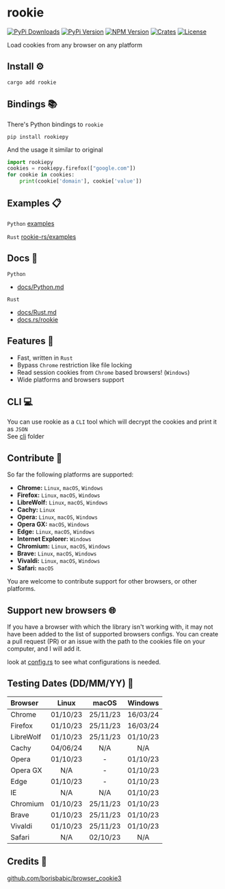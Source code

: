 # rookie

[![PyPi Downloads][PyPi-downloads]][PyPi-url]
[![PyPi Version][PyPi-version]][PyPi-url]
[![NPM Version][NPM-version]][NPM-url]
[![Crates][Crates-badge]][Crates-url]
[![License][License-shield]][License-url]

Load cookies from any browser on any platform

## Install ⚙️

```shell
cargo add rookie
```

## Bindings 📚

There's Python bindings to `rookie`

```shell
pip install rookiepy
```

And the usage it similar to original

```python
import rookiepy
cookies = rookiepy.firefox(["google.com"])
for cookie in cookies:
    print(cookie['domain'], cookie['value'])
```

## Examples 📋

`Python` [examples](https://github.com/thewh1teagle/rookie/tree/main/examples)

`Rust` [rookie-rs/examples](https://github.com/thewh1teagle/rookie/tree/main/rookie-rs/examples)

## Docs 📘

`Python`

- [docs/Python.md](docs/Python.md)

`Rust`

- [docs/Rust.md](docs/Rust.md)
- [docs.rs/rookie](https://docs.rs/rookie)  

## Features 🚀

- Fast, written in `Rust`
- Bypass `Chrome` restriction like file locking
- Read session cookies from `Chrome` based browsers! (`Windows`)
- Wide platforms and browsers support

## CLI 💻

You can use rookie as a `CLI` tool which will decrypt the cookies and print it as `JSON`  
See [cli](https://github.com/thewh1teagle/rookie/tree/main/cli) folder

## Contribute 🤝

So far the following platforms are supported:

- **Chrome:** `Linux`, `macOS`, `Windows`
- **Firefox:** `Linux`, `macOS`, `Windows`
- **LibreWolf:** `Linux`, `macOS`, `Windows`
- **Cachy:** `Linux`
- **Opera:** `Linux`, `macOS`, `Windows`
- **Opera GX:** `macOS`, `Windows`
- **Edge:** `Linux`, `macOS`, `Windows`
- **Internet Explorer:** `Windows`
- **Chromium:** `Linux`, `macOS`, `Windows`
- **Brave:** `Linux`, `macOS`, `Windows`
- **Vivaldi:** `Linux`, `macOS`, `Windows`
- **Safari:** `macOS`

You are welcome to contribute support for other browsers, or other platforms.

## Support new browsers 🌐

If you have a browser with which the library isn't working with, it may not have been added to the list of supported browsers configs. You can create a pull request (PR) or an issue with the path to the cookies file on your computer, and I will add it.

look at [config.rs](https://github.com/thewh1teagle/rookie/blob/main/rookie-rs/src/config.rs) to see what configurations is needed.

## Testing Dates  (DD/MM/YY) 📅

| Browser   |  Linux   |  macOS   | Windows  |
|:----------|:--------:|:--------:|:--------:|
| Chrome    | 01/10/23 | 25/11/23 | 16/03/24 |
| Firefox   | 01/10/23 | 25/11/23 | 16/03/24 |
| LibreWolf | 01/10/23 | 25/11/23 | 01/10/23 |
| Cachy     | 04/06/24 |   N/A    |   N/A    |
| Opera     | 01/10/23 |    -     | 01/10/23 |
| Opera GX  |   N/A    |    -     | 01/10/23 |
| Edge      | 01/10/23 |    -     | 01/10/23 |
| IE        |   N/A    |   N/A    | 01/10/23 |
| Chromium  | 01/10/23 | 25/11/23 | 01/10/23 |
| Brave     | 01/10/23 | 25/11/23 | 01/10/23 |
| Vivaldi   | 01/10/23 | 25/11/23 | 01/10/23 |
| Safari    |   N/A    | 02/10/23 |   N/A    |

## Credits 🙌
[github.com/borisbabic/browser_cookie3](https://github.com/borisbabic/browser_cookie3)

[PyPi-downloads]: https://img.shields.io/pypi/dm/rookiepy?logo=python
[PyPi-version]: https://img.shields.io/pypi/v/rookiepy?color=00aa00&logo=python
[PyPi-url]: https://pypi.org/project/rookiepy/
[NPM-version]: https://img.shields.io/npm/v/%40thewh1teagle%2Frookie?logo=npm&color=0076CE
[NPM-url]: [https://npm.com](https://www.npmjs.com/package/@thewh1teagle/rookie)
[Crates-badge]: https://img.shields.io/crates/v/rookie?logo=rust
[Crates-url]: https://crates.io/crates/rookie/
[License-shield]: https://img.shields.io/github/license/thewh1teagle/rookie?color=00aaaa&logo=license
[License-url]: https://github.com/thewh1teagle/rookie/blob/main/rookie-rs/MIT-LICENSE.txt
